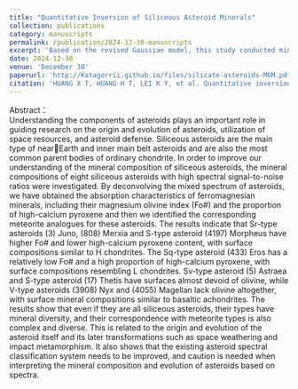 ```yaml
---
title: "Quantitative Inversion of Siliceous Asteroid Minerals"
collection: publications
category: manuscripts
permalink: /publication/2024-12-30-manuscripts
excerpt: 'Based on the revised Gaussian model, this study conducted mineralogical inversion for four near-Earth asteroids and four main-belt asteroids, identifying their meteorite analogs. The results demonstrate significant compositional diversity among asteroids sharing similar orbital characteristics, indicating the need for improvement in current asteroid classification schemes.'
date: 2024-12-30
venue: 'December 30'
paperurl: 'http://Katagorrii.github.io/files/silicate-asteroids-MGM.pdf'
citation: 'HUANG X T, HUANG H T, LEI K Y, et al. Quantitative inversion of siliceous asteroid minerals[J]. Journal of Space Science and Experiment, 2024, 1(4): 1-9.'
---
```


Abstract：  
Understanding the components of asteroids plays an important role in guiding research on the origin and evolution of asteroids, utilization of space resources, and asteroid defense. Siliceous asteroids are the main type of nearEarth and inner main belt asteroids and are also the most common parent bodies of ordinary chondrite. In order to improve our understanding of the mineral composition of siliceous asteroids, the mineral compositions of eight siliceous asteroids with high spectral signal-to-noise ratios were investigated. By deconvolving the mixed spectrum of asteroids, we have obtained the absorption characteristics of ferromagnesian minerals, including their magnesium olivine index (Fo#) and the proportion of high-calcium pyroxene and then we identified the corresponding meteorite analogues for these asteroids. The results indicate that Sr-type asteroids (3) Juno, (808) Merxia and S-type asteroid (4197) Morpheus have higher Fo# and lower high-calcium pyroxene content, with surface compositions similar to H chondrites. The Sq-type asteroid (433) Eros has a relatively low Fo# and a high proportion of high-calcium pyroxene, with surface compositions resembling L chondrites. Sv-type asteroid (5) Astraea and S-type asteroid (17) Thetis have surfaces almost devoid of olivine, while V-type asteroids (3908) Nyx and (4055) Magellan lack olivine altogether, with surface mineral compositions similar to basaltic achondrites. The results show that even if they are all siliceous asteroids, their types have mineral diversity, and their correspondence with meteorite types is also complex and diverse. This is related to the origin and evolution of the asteroid itself and its later transformations such as space weathering and impact metamorphism. It also shows that the existing asteroid spectral classification system needs to be improved, and caution is needed when interpreting the mineral composition and evolution of asteroids based on spectra.
